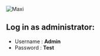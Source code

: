 ![Maxi](https://i.imgur.com/TkbAg0e.png "Maxi")
## Log in as administrator:
- Username : **Admin**
- Password : **Test**


